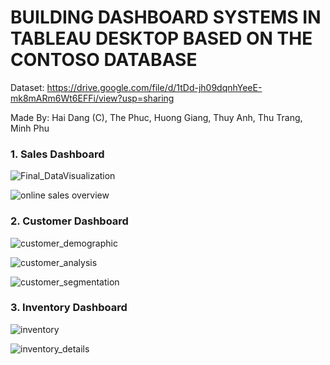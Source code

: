 # BUILDING DASHBOARD SYSTEMS IN TABLEAU DESKTOP BASED ON THE CONTOSO DATABASE 

Dataset: https://drive.google.com/file/d/1tDd-jh09dqnhYeeE-mk8mARm6Wt6EFFi/view?usp=sharing

Made By: Hai Dang (C), The Phuc, Huong Giang, Thuy Anh, Thu Trang, Minh Phu

### 1. Sales Dashboard

![Final_DataVisualization](https://github.com/user-attachments/assets/b57c8b6e-0762-4626-b8cf-66eda5c10bcb)

![online sales overview](https://github.com/user-attachments/assets/8796431b-43b8-4bd4-a200-905dd76aac8d)



### 2. Customer Dashboard

![customer_demographic](https://github.com/user-attachments/assets/2eaaaea7-9894-40d5-ab6c-d2568266ecb4)


![customer_analysis](https://github.com/user-attachments/assets/7b166d54-bb0d-4d88-b572-98caa124440b)


![customer_segmentation](https://github.com/user-attachments/assets/48a20eef-a2ef-4031-acb7-7fe9b24a8c9e)


### 3. Inventory Dashboard

![inventory](https://github.com/user-attachments/assets/1ca27c6e-6fe2-4f82-ab11-7cccb19073a6)


![inventory_details](https://github.com/user-attachments/assets/fad58b2c-7c33-41be-b406-9e1db0a860c3)




